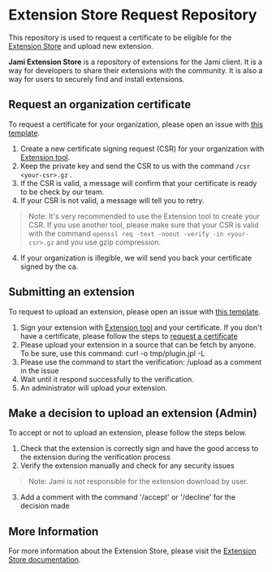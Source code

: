# Extension Store Request Repository

This repository is used to request a certificate to be eligible for the [Extension Store](https://dl.jami.net/plugins) and upload new extension.

**Jami Extension Store** is a repository of extensions for the Jami client. It is a way for developers to share their extensions with the community.
It is also a way for users to securely find and install extensions.

## Request an organization certificate

To request a certificate for your organization, please open an issue with [this template](https://github.com/savoirfairelinux/jami-plugins-store-requests/issues/new?assignees=&labels=organization+plugins+store+request&projects=&template=organization-request.md&title=).

1. Create a new certificate signing request (CSR) for your organization with [Extension tool](https://git.jami.net/savoirfairelinux/jami-plugins).
2. Keep the private key and send the CSR to us with the command ```/csr <your-csr>.gz``` .
3. If the CSR is valid, a message will confirm that your certificate is ready to be check by our team.
4. If your CSR is not valid, a message will tell you to retry.
> Note: It's very recommended to use the Extension tool to create your CSR. If you use another tool,
please make sure that your CSR is valid with the command ```openssl req -text -noout -verify -in <your-csr>.gz``` and you use gzip compression.
4. If your organization is illegible, we will send you back your certificate signed by the ca.

## Submitting an extension

To request to upload an extension, please open an issue with [this template]().

1. Sign your extension with [Extension tool](https://git.jami.net/savoirfairelinux/jami-plugins) and your certificate.
If you don't have a certificate, please follow the steps to [request a certificate](#request-an-organization-certificate)
2. Please upload your extension in a source that can be fetch by anyone. To be sure, use this command:  curl -o tmp/plugin.jpl -L <url-to-fetch-file>
3. Please use the command to start the verification: /upload <url-to-fetch-file> as a comment in the issue
4. Wait until it respond successfully to the verification.
5. An administrator will upload your extension.

## Make a decision to upload an extension (Admin)

To accept or not to upload an extension, please follow the steps below.

1. Check that the extension is correctly sign and have the good access to the extension during the verification process
2. Verify the extension manually and check for any security issues
> Note: Jami is not responsible for the extension download by user.
3. Add a comment with the command '/accept' or '/decline' for the decision made

## More Information

For more information about the Extension Store, please visit the [Extension Store documentation](https://docs.jami.net/jami-extensions/).
